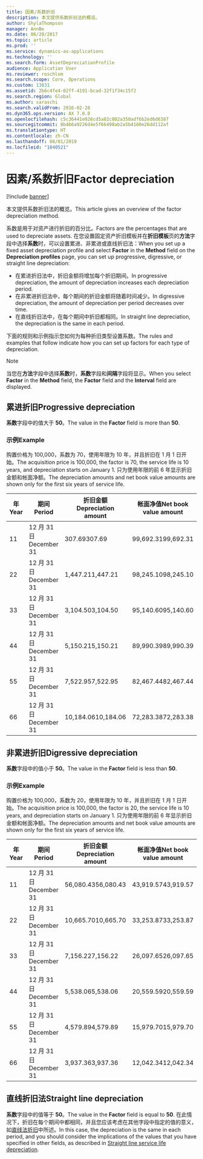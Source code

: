 ```yaml
---
title: 因素/系数折旧
description: 本文提供系数折旧法的概览。
author: ShylaThompson
manager: AnnBe
ms.date: 06/20/2017
ms.topic: article
ms.prod: ''
ms.service: dynamics-ax-applications
ms.technology: ''
ms.search.form: AssetDepreciationProfile
audience: Application User
ms.reviewer: roschlom
ms.search.scope: Core, Operations
ms.custom: 13831
ms.assetid: 2b6c4fe4-02ff-4191-bcad-32f1f34c15f2
ms.search.region: Global
ms.author: saraschi
ms.search.validFrom: 2016-02-28
ms.dyn365.ops.version: AX 7.0.0
ms.openlocfilehash: c5c36441e926cd5a82c802a350adf6b2ed6d6387
ms.sourcegitcommit: 8b4b6a9226d4e5f66498ab2a5b4160e26dd112af
ms.translationtype: HT
ms.contentlocale: zh-CN
ms.lasthandoff: 08/01/2019
ms.locfileid: "1840521"
---
```

# <a name="factor-depreciation"></a><span data-ttu-id="26414-103">因素/系数折旧</span><span class="sxs-lookup"><span data-stu-id="26414-103">Factor depreciation</span></span>

[!include [banner](../includes/banner.md)]

<span data-ttu-id="26414-104">本文提供系数折旧法的概览。</span><span class="sxs-lookup"><span data-stu-id="26414-104">This article gives an overview of the factor depreciation method.</span></span>

<span data-ttu-id="26414-105">系数是用于对资产进行折旧的百分比。</span><span class="sxs-lookup"><span data-stu-id="26414-105">Factors are the percentages that are used to depreciate assets.</span></span> <span data-ttu-id="26414-106">在您设置固定资产折旧模板并在**折旧模板**页的**方法**字段中选择**系数**时，可以设置累进、非累进或直线折旧法：</span><span class="sxs-lookup"><span data-stu-id="26414-106">When you set up a fixed asset depreciation profile and select **Factor** in the **Method** field on the **Depreciation profiles** page, you can set up progressive, digressive, or straight line depreciation:</span></span>

-   <span data-ttu-id="26414-107">在累进折旧法中，折旧金额将增加每个折旧期间。</span><span class="sxs-lookup"><span data-stu-id="26414-107">In progressive depreciation, the amount of depreciation increases each depreciation period.</span></span>
-   <span data-ttu-id="26414-108">在非累进折旧法中，每个期间的折旧金额将随着时间减少。</span><span class="sxs-lookup"><span data-stu-id="26414-108">In digressive depreciation, the amount of depreciation per period decreases over time.</span></span>
-   <span data-ttu-id="26414-109">在直线折旧法中，在每个期间中折旧都相同。</span><span class="sxs-lookup"><span data-stu-id="26414-109">In straight line depreciation, the depreciation is the same in each period.</span></span>

<span data-ttu-id="26414-110">下面的规则和示例指示您如何为每种折旧类型设置系数。</span><span class="sxs-lookup"><span data-stu-id="26414-110">The rules and examples that follow indicate how you can set up factors for each type of depreciation.</span></span> 

> [!NOTE] 
> <span data-ttu-id="26414-111">当您在**方法**字段中选择**系数**时，**系数**字段和**间隔**字段将显示。</span><span class="sxs-lookup"><span data-stu-id="26414-111">When you select **Factor** in the **Method** field, the **Factor** field and the **Interval** field are displayed.</span></span>

## <a name="progressive-depreciation"></a><span data-ttu-id="26414-112">累进折旧</span><span class="sxs-lookup"><span data-stu-id="26414-112">Progressive depreciation</span></span>
<span data-ttu-id="26414-113">**系数**字段中的值大于 **50**。</span><span class="sxs-lookup"><span data-stu-id="26414-113">The value in the **Factor** field is more than **50**.</span></span>

### <a name="example"></a><span data-ttu-id="26414-114">示例</span><span class="sxs-lookup"><span data-stu-id="26414-114">Example</span></span>

<span data-ttu-id="26414-115">购置价格为 100,000，系数为 70，使用年限为 10 年，并且折旧在 1 月 1 日开始。</span><span class="sxs-lookup"><span data-stu-id="26414-115">The acquisition price is 100,000, the factor is 70, the service life is 10 years, and depreciation starts on January 1.</span></span> <span data-ttu-id="26414-116">只为使用年限的前 6 年显示折旧金额和帐面净额。</span><span class="sxs-lookup"><span data-stu-id="26414-116">The depreciation amounts and net book value amounts are shown only for the first six years of service life.</span></span>

| <span data-ttu-id="26414-117">年</span><span class="sxs-lookup"><span data-stu-id="26414-117">Year</span></span> | <span data-ttu-id="26414-118">期间</span><span class="sxs-lookup"><span data-stu-id="26414-118">Period</span></span>      | <span data-ttu-id="26414-119">折旧金额</span><span class="sxs-lookup"><span data-stu-id="26414-119">Depreciation amount</span></span> | <span data-ttu-id="26414-120">帐面净值</span><span class="sxs-lookup"><span data-stu-id="26414-120">Net book value amount</span></span> |
|------|-------------|---------------------|-----------------------|
| <span data-ttu-id="26414-121">1</span><span class="sxs-lookup"><span data-stu-id="26414-121">1</span></span>    | <span data-ttu-id="26414-122">12 月 31 日</span><span class="sxs-lookup"><span data-stu-id="26414-122">December 31</span></span> | <span data-ttu-id="26414-123">307.69</span><span class="sxs-lookup"><span data-stu-id="26414-123">307.69</span></span>              | <span data-ttu-id="26414-124">99,692.31</span><span class="sxs-lookup"><span data-stu-id="26414-124">99,692.31</span></span>             |
| <span data-ttu-id="26414-125">2</span><span class="sxs-lookup"><span data-stu-id="26414-125">2</span></span>    | <span data-ttu-id="26414-126">12 月 31 日</span><span class="sxs-lookup"><span data-stu-id="26414-126">December 31</span></span> | <span data-ttu-id="26414-127">1,447.21</span><span class="sxs-lookup"><span data-stu-id="26414-127">1,447.21</span></span>            | <span data-ttu-id="26414-128">98,245.10</span><span class="sxs-lookup"><span data-stu-id="26414-128">98,245.10</span></span>             |
| <span data-ttu-id="26414-129">3</span><span class="sxs-lookup"><span data-stu-id="26414-129">3</span></span>    | <span data-ttu-id="26414-130">12 月 31 日</span><span class="sxs-lookup"><span data-stu-id="26414-130">December 31</span></span> | <span data-ttu-id="26414-131">3,104.50</span><span class="sxs-lookup"><span data-stu-id="26414-131">3,104.50</span></span>            | <span data-ttu-id="26414-132">95,140.60</span><span class="sxs-lookup"><span data-stu-id="26414-132">95,140.60</span></span>             |
| <span data-ttu-id="26414-133">4</span><span class="sxs-lookup"><span data-stu-id="26414-133">4</span></span>    | <span data-ttu-id="26414-134">12 月 31 日</span><span class="sxs-lookup"><span data-stu-id="26414-134">December 31</span></span> | <span data-ttu-id="26414-135">5,150.21</span><span class="sxs-lookup"><span data-stu-id="26414-135">5,150.21</span></span>            | <span data-ttu-id="26414-136">89,990.39</span><span class="sxs-lookup"><span data-stu-id="26414-136">89,990.39</span></span>             |
| <span data-ttu-id="26414-137">5</span><span class="sxs-lookup"><span data-stu-id="26414-137">5</span></span>    | <span data-ttu-id="26414-138">12 月 31 日</span><span class="sxs-lookup"><span data-stu-id="26414-138">December 31</span></span> | <span data-ttu-id="26414-139">7,522.95</span><span class="sxs-lookup"><span data-stu-id="26414-139">7,522.95</span></span>            | <span data-ttu-id="26414-140">82,467.44</span><span class="sxs-lookup"><span data-stu-id="26414-140">82,467.44</span></span>             |
| <span data-ttu-id="26414-141">6</span><span class="sxs-lookup"><span data-stu-id="26414-141">6</span></span>    | <span data-ttu-id="26414-142">12 月 31 日</span><span class="sxs-lookup"><span data-stu-id="26414-142">December 31</span></span> | <span data-ttu-id="26414-143">10,184.06</span><span class="sxs-lookup"><span data-stu-id="26414-143">10,184.06</span></span>           | <span data-ttu-id="26414-144">72,283.38</span><span class="sxs-lookup"><span data-stu-id="26414-144">72,283.38</span></span>             |

## <a name="digressive-depreciation"></a><span data-ttu-id="26414-145">非累进折旧</span><span class="sxs-lookup"><span data-stu-id="26414-145">Digressive depreciation</span></span>
<span data-ttu-id="26414-146">**系数**字段中的值小于 **50**。</span><span class="sxs-lookup"><span data-stu-id="26414-146">The value in the **Factor** field is less than **50**.</span></span>

### <a name="example"></a><span data-ttu-id="26414-147">示例</span><span class="sxs-lookup"><span data-stu-id="26414-147">Example</span></span>

<span data-ttu-id="26414-148">购置价格为 100,000，系数为 20，使用年限为 10 年，并且折旧在 1 月 1 日开始。</span><span class="sxs-lookup"><span data-stu-id="26414-148">The acquisition price is 100,000, the factor is 20, the service life is 10 years, and depreciation starts on January 1.</span></span> <span data-ttu-id="26414-149">只为使用年限的前 6 年显示折旧金额和帐面净额。</span><span class="sxs-lookup"><span data-stu-id="26414-149">The depreciation amounts and net book value amounts are shown only for the first six years of service life.</span></span>

| <span data-ttu-id="26414-150">年</span><span class="sxs-lookup"><span data-stu-id="26414-150">Year</span></span> | <span data-ttu-id="26414-151">期间</span><span class="sxs-lookup"><span data-stu-id="26414-151">Period</span></span>      | <span data-ttu-id="26414-152">折旧金额</span><span class="sxs-lookup"><span data-stu-id="26414-152">Depreciation amount</span></span> | <span data-ttu-id="26414-153">帐面净值</span><span class="sxs-lookup"><span data-stu-id="26414-153">Net book value amount</span></span> |
|------|-------------|---------------------|-----------------------|
| <span data-ttu-id="26414-154">1</span><span class="sxs-lookup"><span data-stu-id="26414-154">1</span></span>    | <span data-ttu-id="26414-155">12 月 31 日</span><span class="sxs-lookup"><span data-stu-id="26414-155">December 31</span></span> | <span data-ttu-id="26414-156">56,080.43</span><span class="sxs-lookup"><span data-stu-id="26414-156">56,080.43</span></span>           | <span data-ttu-id="26414-157">43,919.57</span><span class="sxs-lookup"><span data-stu-id="26414-157">43,919.57</span></span>             |
| <span data-ttu-id="26414-158">2</span><span class="sxs-lookup"><span data-stu-id="26414-158">2</span></span>    | <span data-ttu-id="26414-159">12 月 31 日</span><span class="sxs-lookup"><span data-stu-id="26414-159">December 31</span></span> | <span data-ttu-id="26414-160">10,665.70</span><span class="sxs-lookup"><span data-stu-id="26414-160">10,665.70</span></span>           | <span data-ttu-id="26414-161">33,253.87</span><span class="sxs-lookup"><span data-stu-id="26414-161">33,253.87</span></span>             |
| <span data-ttu-id="26414-162">3</span><span class="sxs-lookup"><span data-stu-id="26414-162">3</span></span>    | <span data-ttu-id="26414-163">12 月 31 日</span><span class="sxs-lookup"><span data-stu-id="26414-163">December 31</span></span> | <span data-ttu-id="26414-164">7,156.22</span><span class="sxs-lookup"><span data-stu-id="26414-164">7,156.22</span></span>            | <span data-ttu-id="26414-165">26,097.65</span><span class="sxs-lookup"><span data-stu-id="26414-165">26,097.65</span></span>             |
| <span data-ttu-id="26414-166">4</span><span class="sxs-lookup"><span data-stu-id="26414-166">4</span></span>    | <span data-ttu-id="26414-167">12 月 31 日</span><span class="sxs-lookup"><span data-stu-id="26414-167">December 31</span></span> | <span data-ttu-id="26414-168">5,538.06</span><span class="sxs-lookup"><span data-stu-id="26414-168">5,538.06</span></span>            | <span data-ttu-id="26414-169">20,559.59</span><span class="sxs-lookup"><span data-stu-id="26414-169">20,559.59</span></span>             |
| <span data-ttu-id="26414-170">5</span><span class="sxs-lookup"><span data-stu-id="26414-170">5</span></span>    | <span data-ttu-id="26414-171">12 月 31 日</span><span class="sxs-lookup"><span data-stu-id="26414-171">December 31</span></span> | <span data-ttu-id="26414-172">4,579.89</span><span class="sxs-lookup"><span data-stu-id="26414-172">4,579.89</span></span>            | <span data-ttu-id="26414-173">15,979.70</span><span class="sxs-lookup"><span data-stu-id="26414-173">15,979.70</span></span>             |
| <span data-ttu-id="26414-174">6</span><span class="sxs-lookup"><span data-stu-id="26414-174">6</span></span>    | <span data-ttu-id="26414-175">12 月 31 日</span><span class="sxs-lookup"><span data-stu-id="26414-175">December 31</span></span> | <span data-ttu-id="26414-176">3,937.36</span><span class="sxs-lookup"><span data-stu-id="26414-176">3,937.36</span></span>            | <span data-ttu-id="26414-177">12,042.34</span><span class="sxs-lookup"><span data-stu-id="26414-177">12,042.34</span></span>             |

## <a name="straight-line-depreciation"></a><span data-ttu-id="26414-178">直线折旧法</span><span class="sxs-lookup"><span data-stu-id="26414-178">Straight line depreciation</span></span>
<span data-ttu-id="26414-179">**系数**字段中的值等于 **50**。</span><span class="sxs-lookup"><span data-stu-id="26414-179">The value in the **Factor** field is equal to **50**.</span></span> <span data-ttu-id="26414-180">在此情况下，折旧在每个期间中都相同，并且您应该考虑在其他字段中指定的值的意义，如[直线法折旧](straight-line-service-life-depreciation.md)中所述。</span><span class="sxs-lookup"><span data-stu-id="26414-180">In this case, the depreciation is the same in each period, and you should consider the implications of the values that you have specified in other fields, as described in [Straight line service life depreciation](straight-line-service-life-depreciation.md).</span></span>



